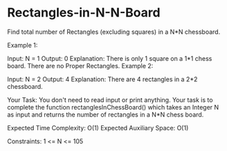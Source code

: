 # Rectangles-in-N-N-Board

Find total number of Rectangles (excluding squares) in a N*N chessboard.

 

Example 1:

Input:
N = 1
Output:
0
Explanation:
There is only 1 square on a 1*1 chess
board. There are no Proper Rectangles.
Example 2:

Input:
N = 2
Output:
4
Explanation:
There are 4 rectangles in a 2*2 chessboard.
 

Your Task:
You don't need to read input or print anything. Your task is to complete the function rectanglesInChessBoard() which takes an Integer N as input and returns the number of rectangles in a N*N chess board.

 

Expected Time Complexity: O(1)
Expected Auxiliary Space: O(1)

 

Constraints:
1 <= N <= 105
